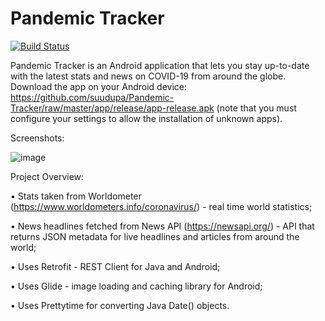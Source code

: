 # Pandemic Tracker
[![Build Status](https://travis-ci.com/suudupa/Pandemic-Tracker.svg?branch=dev)](https://travis-ci.com/suudupa/Pandemic-Tracker)

Pandemic Tracker is an Android application that lets you stay up-to-date with the latest stats and news on COVID-19 from around the globe. Download the app on your Android device: https://github.com/suudupa/Pandemic-Tracker/raw/master/app/release/app-release.apk (note that you must configure your settings to allow the installation of unknown apps).


Screenshots:

![image](https://user-images.githubusercontent.com/22065101/82318793-7381f280-999e-11ea-8e9e-e911122d1885.jpg)


Project Overview:

• Stats taken from Worldometer (https://www.worldometers.info/coronavirus/) - real time world statistics;

• News headlines fetched from News API (https://newsapi.org/) - API that returns JSON metadata for live headlines and articles from around the world;

• Uses Retrofit - REST Client for Java and Android;

• Uses Glide - image loading and caching library for Android;

• Uses Prettytime for converting Java Date() objects.
